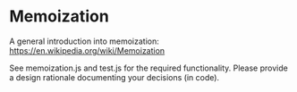 # Memoization

A general introduction into memoization:
https://en.wikipedia.org/wiki/Memoization

See memoization.js and test.js for the required functionality. Please provide a
design rationale documenting your decisions (in code).
